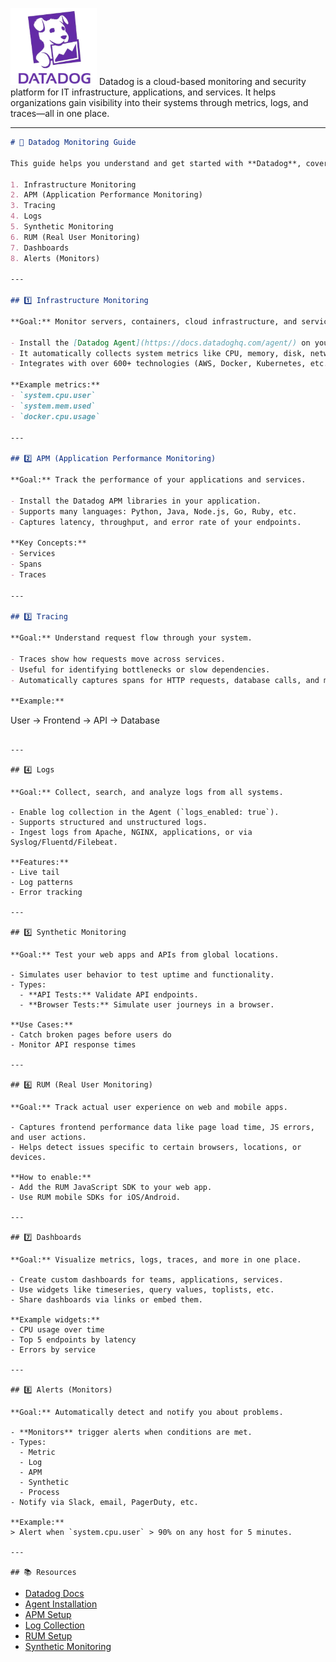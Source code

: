 ![Datadog Logo](datadog.png) Datadog is a cloud-based monitoring and security platform for IT infrastructure, applications, and services. It helps organizations gain visibility into their systems through metrics, logs, and traces—all in one place.

---

```markdown
# 🐶 Datadog Monitoring Guide

This guide helps you understand and get started with **Datadog**, covering the major monitoring components:

1. Infrastructure Monitoring  
2. APM (Application Performance Monitoring)  
3. Tracing  
4. Logs  
5. Synthetic Monitoring  
6. RUM (Real User Monitoring)  
7. Dashboards  
8. Alerts (Monitors)

---

## 1️⃣ Infrastructure Monitoring

**Goal:** Monitor servers, containers, cloud infrastructure, and services.

- Install the [Datadog Agent](https://docs.datadoghq.com/agent/) on your hosts.
- It automatically collects system metrics like CPU, memory, disk, network, and more.
- Integrates with over 600+ technologies (AWS, Docker, Kubernetes, etc.)

**Example metrics:**
- `system.cpu.user`
- `system.mem.used`
- `docker.cpu.usage`

---

## 2️⃣ APM (Application Performance Monitoring)

**Goal:** Track the performance of your applications and services.

- Install the Datadog APM libraries in your application.
- Supports many languages: Python, Java, Node.js, Go, Ruby, etc.
- Captures latency, throughput, and error rate of your endpoints.

**Key Concepts:**
- Services
- Spans
- Traces

---

## 3️⃣ Tracing

**Goal:** Understand request flow through your system.

- Traces show how requests move across services.
- Useful for identifying bottlenecks or slow dependencies.
- Automatically captures spans for HTTP requests, database calls, and more.

**Example:**
```

User → Frontend → API → Database

```

---

## 4️⃣ Logs

**Goal:** Collect, search, and analyze logs from all systems.

- Enable log collection in the Agent (`logs_enabled: true`).
- Supports structured and unstructured logs.
- Ingest logs from Apache, NGINX, applications, or via Syslog/Fluentd/Filebeat.

**Features:**
- Live tail
- Log patterns
- Error tracking

---

## 5️⃣ Synthetic Monitoring

**Goal:** Test your web apps and APIs from global locations.

- Simulates user behavior to test uptime and functionality.
- Types:
  - **API Tests:** Validate API endpoints.
  - **Browser Tests:** Simulate user journeys in a browser.

**Use Cases:**
- Catch broken pages before users do
- Monitor API response times

---

## 6️⃣ RUM (Real User Monitoring)

**Goal:** Track actual user experience on web and mobile apps.

- Captures frontend performance data like page load time, JS errors, and user actions.
- Helps detect issues specific to certain browsers, locations, or devices.

**How to enable:**
- Add the RUM JavaScript SDK to your web app.
- Use RUM mobile SDKs for iOS/Android.

---

## 7️⃣ Dashboards

**Goal:** Visualize metrics, logs, traces, and more in one place.

- Create custom dashboards for teams, applications, services.
- Use widgets like timeseries, query values, toplists, etc.
- Share dashboards via links or embed them.

**Example widgets:**
- CPU usage over time
- Top 5 endpoints by latency
- Errors by service

---

## 8️⃣ Alerts (Monitors)

**Goal:** Automatically detect and notify you about problems.

- **Monitors** trigger alerts when conditions are met.
- Types:
  - Metric
  - Log
  - APM
  - Synthetic
  - Process
- Notify via Slack, email, PagerDuty, etc.

**Example:**
> Alert when `system.cpu.user` > 90% on any host for 5 minutes.

---

## 📚 Resources
```
- [Datadog Docs](https://docs.datadoghq.com/)
- [Agent Installation](https://docs.datadoghq.com/agent/)
- [APM Setup](https://docs.datadoghq.com/tracing/)
- [Log Collection](https://docs.datadoghq.com/logs/)
- [RUM Setup](https://docs.datadoghq.com/real_user_monitoring/)
- [Synthetic Monitoring](https://docs.datadoghq.com/synthetics/)
